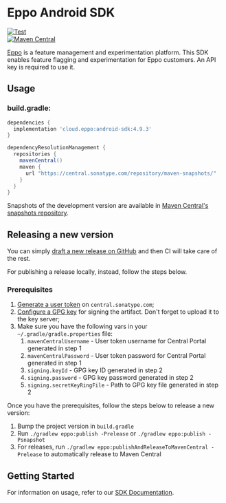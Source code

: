 # Eppo Android SDK

[![Test](https://github.com/Eppo-exp/android-sdk/actions/workflows/test.yaml/badge.svg)](https://github.com/Eppo-exp/android-sdk/actions/workflows/test.yaml)  
[![Maven Central](https://maven-badges.herokuapp.com/maven-central/cloud.eppo/android-sdk/badge.svg)](https://maven-badges.herokuapp.com/maven-central/cloud.eppo/android-sdk)

[Eppo](https://geteppo.com) is a feature management and experimentation platform. This SDK enables
feature flagging and experimentation for Eppo customers. An API key is required to use it.

## Usage

### build.gradle:

```groovy
dependencies {
  implementation 'cloud.eppo:android-sdk:4.9.3'
}

dependencyResolutionManagement {
  repositories {
    mavenCentral()
    maven {
      url "https://central.sonatype.com/repository/maven-snapshots/"
    }
  }
}
```
Snapshots of the development version are available in [Maven Central's snapshots repository](https://central.sonatype.com/repository/maven-snapshots).

## Releasing a new version

You can simply [draft a new release on GitHub](https://github.com/Eppo-exp/android-sdk/releases) and then CI will take care of the rest.

For publishing a release locally, instead, follow the steps below.

### Prerequisites

1. [Generate a user token](https://central.sonatype.org/publish/generate-token/) on `central.sonatype.com`;
2. [Configure a GPG key](https://central.sonatype.org/publish/requirements/gpg/) for signing the artifact. Don't forget to upload it to the key server;
3. Make sure you have the following vars in your `~/.gradle/gradle.properties` file:
    1. `mavenCentralUsername` - User token username for Central Portal generated in step 1
    2. `mavenCentralPassword` - User token password for Central Portal generated in step 1
    3. `signing.keyId` - GPG key ID generated in step 2
    4. `signing.password` - GPG key password generated in step 2
    5. `signing.secretKeyRingFile` - Path to GPG key file generated in step 2

Once you have the prerequisites, follow the steps below to release a new version:

1. Bump the project version in `build.gradle`
2. Run `./gradlew eppo:publish -Prelease` or `./gradlew eppo:publish -Psnapshot`
3. For releases, run `./gradlew eppo:publishAndReleaseToMavenCentral -Prelease` to automatically release to Maven Central

## Getting Started
For information on usage, refer to our [SDK Documentation](https://docs.geteppo.com/sdks/client-sdks/android/).
